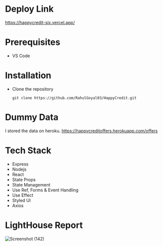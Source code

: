 
# Deploy Link
https://happycredit-six.vercel.app/

# Prerequisites 
* VS Code


# Installation 
* Clone the repository
    ``` 
    git clone https://github.com/RahulGoyal03/HappyCredit.git
    ```


# Dummy Data
I stored the data on heroku.
https://happycreditoffers.herokuapp.com/offers

# Tech Stack
* Express 
* Nodejs
* React 
* State Props
* State Management
* Use Ref, Forms & Event Handling
* Use Effect
* Styled UI
* Axios




# LightHouse Report

![Screenshot (142)](https://user-images.githubusercontent.com/91531231/158883939-c9c9f407-b2ce-42cd-a1a0-f19cb7ed6c85.png)




